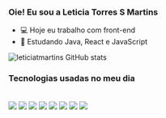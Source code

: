 ### Oie! Eu sou a Leticia Torres S Martins

- 💻 Hoje eu trabalho com front-end
- 🌱 Estudando Java, React e JavaScript

![leticiatmartins GitHub stats](https://github-readme-stats.vercel.app/api?username=leticiatmartins&show_icons=true&theme=moltack)

### Tecnologias usadas no meu dia 
<div style="display: inline_block"><br/>
  <img align="center" atl="react5" src="https://img.shields.io/badge/React-20232A?style=for-the-badge&logo=react&logoColor=FFB6C1"/>
  <img align="center" atl="Java" src="https://img.shields.io/badge/Java-FFB6C1?style=for-the-badge&logo=openjdk&logoColor=black"/>
  <img align="center" atl="Javascript" src="https://img.shields.io/badge/JavaScript-323330?style=for-the-badge&logo=javascript&logoColor=FFB6C1"/>
  <img align="center" atl="node" src="https://img.shields.io/badge/Node.js-FFB6C1?style=for-the-badge&logo=node.js&logoColor=black"/>
  <img align="center" atl="css" src="https://img.shields.io/badge/CSS-323330?&style=for-the-badge&logo=css3&logoColor=FFB6C1"/>
  <img align="center" atl="html" src="https://img.shields.io/badge/HTML-FFB6C1?style=for-the-badge&logo=html5&logoColor=black"/>
  <img align="center" atl="canva" src="https://img.shields.io/badge/Canva-323330.svg?&style=for-the-badge&logo=Canva&logoColor=FFB6C1"/>
  <img align="center" atl="figma" src="https://img.shields.io/badge/Figma-FFB6C1?style=for-the-badge&logo=figma&logoColor=black"/>
</div>

